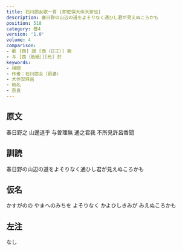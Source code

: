 ```yaml
---
title: 石川郎女歌一首 [即佐保大伴大家也]
description: 春日野の山辺の道をよそりなく通ひし君が見えぬころかも
position: 518
category: 巻4
version: '1.0'
volume: 4
comparison:
- 歌 [西] 謌 [西（訂正）] 歌
- 与 [西（貼紙）][元] 於
keywords:
- 相聞
- 作者：石川郎女（邑婆）
- 大伴安麻呂
- 地名
- 奈良
---
```


## 原文

春日野之 山邊道乎 与曽理無 通之君我 不所見許呂香聞

## 訓読

春日野の山辺の道をよそりなく通ひし君が見えぬころかも

## 仮名

かすがのの やまへのみちを よそりなく かよひしきみが みえぬころかも

## 左注

なし
